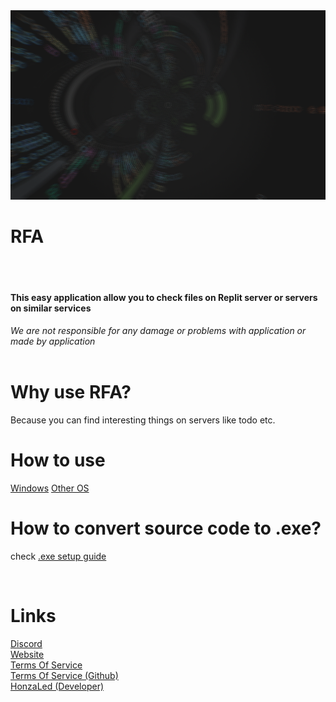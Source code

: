 <img src="rfa-logo.png">
<br>
<h1 text-align=center >RFA</h1>
<br>
<br>
<h4>This easy application allow you to check files on Replit server or servers on similar services</h2>

<i>We are not responsible for any damage or problems with application or made by application</i>
<br>
<br>
# Why use RFA?
Because you can find interesting things on servers like todo etc.
<br>
# How to use
<a href="https://github.com/CatTheKocicak/RFA/blob/main/info/windows.md">Windows</a>
<a href="Other.md">Other OS</a>
<br>
# How to convert source code to .exe?
<a>check </a><a href="https://github.com/CatTheKocicak/RFA/blob/main/info/windows-exe.md">.exe setup guide</a>

<br>

# Links
<a href="https://discord.kocicak.xyz/">Discord</a>
<br>
<a href="https://rfa.kocicak.xyz">Website</a>
<br>
<a href="https://tos.rfa.kocicak.xyz/">Terms Of Service</a>
<br>
<a href="https://github.com/CatTheKocicak/RFA/blob/main/info/tos.md">Terms Of Service (Github)</a>
<br>
<a href="https://github.com/HonzaLed">HonzaLed (Developer)</a>
<br>
